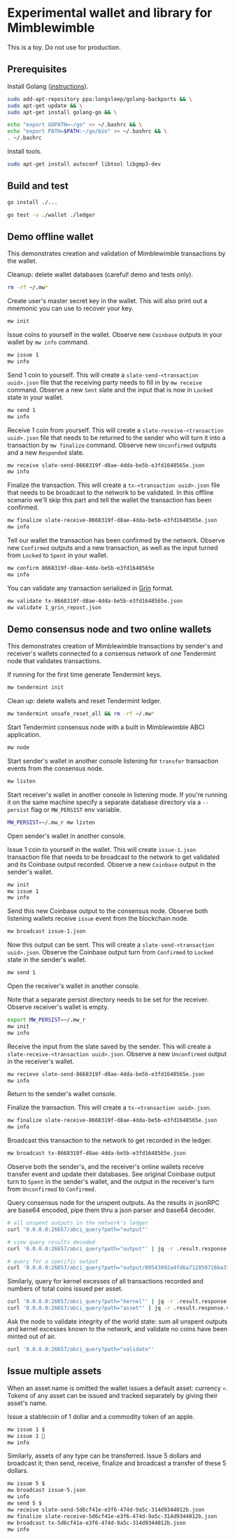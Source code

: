 #  Experimental wallet and library for Mimblewimble

This is a toy. Do not use for production.

## Prerequisites

Install Golang ([instructions](https://github.com/golang/go/wiki/Ubuntu)).
```bash
sudo add-apt-repository ppa:longsleep/golang-backports && \
sudo apt-get update && \
sudo apt-get install golang-go && \

echo "export GOPATH=~/go" >> ~/.bashrc && \
echo "export PATH=$PATH:~/go/bin" >> ~/.bashrc && \
. ~/.bashrc
```

Install tools.
```bash
sudo apt-get install autoconf libtool libgmp3-dev
```

## Build and test

```bash
go install ./...

go test -v ./wallet ./ledger
```

## Demo offline wallet

This demonstrates creation and validation of Mimblewimble transactions by the wallet.

Cleanup: delete wallet databases (careful! demo and tests only).
```bash
rm -rf ~/.mw*
``` 

Create user's master secret key in the wallet. This will also print out a mnemonic you can use to recover your key.
```bash
mw init
```

Issue coins to yourself in the wallet. Observe new `Coinbase` outputs in your wallet by `mw info` command.
```bash
mw issue 1
mw info
```
Send 1 coin to yourself. This will create a `slate-send-<transaction uuid>.json` file that the receiving party needs to 
fill in by `mw receive` command. Observe a new `Sent` slate and the input that is now in `Locked` state in your wallet.
```bash
mw send 1
mw info
```
Receive 1 coin from yourself. This will create a `slate-receive-<transaction uuid>.json` file that needs to be returned 
to the sender who will turn it into a transaction by `mw finalize` command. 
Observe new `Unconfirmed` outputs and a new `Responded` slate.
```bash
mw receive slate-send-8668319f-d8ae-4dda-be5b-e3fd1648565e.json
mw info
```
Finalize the transaction. This will create a `tx-<transaction uuid>.json` file that needs to be broadcast 
to the network to be validated. 
In this offline scenario we'll skip this part and tell the wallet the transaction has been confirmed. 
```bash
mw finalize slate-receive-8668319f-d8ae-4dda-be5b-e3fd1648565e.json
mw info
```
Tell our wallet the transaction has been confirmed by the network. 
Observe new `Confirmed` outputs and a new transaction, as well as the input turned from `Locked` to `Spent` 
in your wallet.
```bash
mw confirm 8668319f-d8ae-4dda-be5b-e3fd1648565e
mw info
```
You can validate any transaction serialized in [Grin](https://github.com/mimblewimble/grin) format.
```bash
mw validate tx-8668319f-d8ae-4dda-be5b-e3fd1648565e.json
mw validate 1_grin_repost.json
```

## Demo consensus node and two online wallets

This demonstrates creation of Mimblewimble transactions by sender's and receiver's wallets connected to a consensus network of one Tendermint node that validates transactions.

If running for the first time generate Tendermint keys.
```bash
mw tendermint init
```
Clean up: delete wallets and reset Tendermint ledger.
```bash
mw tendermint unsafe_reset_all && rm -rf ~/.mw*
```
Start Tendermint consensus node with a built in Mimblewimble ABCI application.
```bash
mw node
```

Start sender's wallet in another console listening for `transfer` transaction events from the consensus node.

```bash
mw listen
```
Start receiver's wallet in another console in listening mode.
If you're running it on the same machine specify a separate database directory via a `--persist` flag 
or `MW_PERSIST` env variable. 
```bash
MW_PERSIST=~/.mw_r mw listen
```

Open sender's wallet in another console.

Issue 1 coin to yourself in the wallet. This will create `issue-1.json` transaction file that needs to be 
 broadcast to the network to get validated and its Coinbase output recorded.
Observe a new `Coinbase` output in the sender's wallet.
```bash
mw init
mw issue 1
mw info
```
Send this new Coinbase output to the consensus node. 
Observe both listening wallets receive `issue` event from the blockchain node.
```bash
mw broadcast issue-1.json
```
Now this output can be sent. This will create a `slate-send-<transaction uuid>.json`.
Observe the Coinbase output turn from `Confirmed` to `Locked` state in the sender's wallet.
```bash
mw send 1
```

Open the receiver's wallet in another console. 

Note that a separate persist directory needs to be set for the receiver.
Observe receiver's wallet is empty.
```bash
export MW_PERSIST=~/.mw_r
mw init
mw info
```
Receive the input from the slate saved by the sender. 
This will create a `slate-receive-<transaction uuid>.json`.
Observe a new `Unconfirmed` output in the receiver's wallet.
```bash
mw recieve slate-send-8668319f-d8ae-4dda-be5b-e3fd1648565e.json
mw info
```

Return to the sender's wallet console.

Finalize the transaction. This will create a `tx-<transaction uuid>.json`.
```bash
mw finalize slate-receive-8668319f-d8ae-4dda-be5b-e3fd1648565e.json
mw info
```
Broadcast this transaction to the network to get recorded in the ledger.
```bash
mw broadcast tx-8668319f-d8ae-4dda-be5b-e3fd1648565e.json
```
Observe both the sender's, and the receiver's online wallets receive transfer event and update their databases.
See original Coinbase output turn to `Spent` in the sender's wallet, 
and the output in the receiver's turn from `Unconfirmed` to `Confirmed`.

Query consensus node for the unspent outputs. 
As the results in jsonRPC are base64 encoded, pipe them thru a json parser and base64 decoder. 
```bash
# all unspent outputs in the network's ledger 
curl '0.0.0.0:26657/abci_query?path="output"'

# view query results decoded
curl '0.0.0.0:26657/abci_query?path="output"' | jq -r .result.response.value | base64 -d | jq

# query for a specific output
curl '0.0.0.0:26657/abci_query?path="output/09543892a4fd6a712850716ba31dc63f242978a606aaf7d995e8d5e7d0f021762f"' | jq -r .result.response.value | base64 -d | jq
```

Similarly, query for kernel excesses of all transactions recorded and numbers of total coins issued per asset.
```bash
curl '0.0.0.0:26657/abci_query?path="kernel"' | jq -r .result.response.value | base64 -d | jq
curl '0.0.0.0:26657/abci_query?path="asset"' | jq -r .result.response.value | base64 -d | jq
```   

Ask the node to validate integrity of the world state: 
sum all unspent outputs and kernel excesses known to the network, and validate no coins have been minted out of air.
```bash
curl '0.0.0.0:26657/abci_query?path="validate"'
```

## Issue multiple assets

When an asset name is omitted the wallet issues a default asset: currency `¤`.
Tokens of any asset can be issued and tracked separately by giving their asset's name.  

Issue a stablecoin of 1 dollar and a commodity token of an apple.
```bash
mw issue 1 $
mw issue 1 🍎
mw info
```

Similarly, assets of any type can be transferred. 
Issue 5 dollars and broadcast it; then send, receive, finalize and broadcast a transfer of these 5 dollars.
```bash
mw issue 5 $
mw broadcast issue-5.json
mw info
mw send 5 $
mw receive slate-send-5d6cf41e-e3f6-474d-9a5c-314d9344012b.json
mw finalize slate-receive-5d6cf41e-e3f6-474d-9a5c-314d9344012b.json
mw broadcast tx-5d6cf41e-e3f6-474d-9a5c-314d9344012b.json
mw info
```

